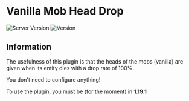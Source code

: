 # Vanilla Mob Head Drop

![Server Version](https://img.shields.io/badge/Server%20Version-1.19.1-important?style=for-the-badge&logo=appveyor) 
![Version](https://img.shields.io/badge/Version-1.0-informational?style=for-the-badge&logo=appveyor)

## Information

The usefulness of this plugin is that the heads of the mobs (vanilla) are given 
when its entity dies with a drop rate of 100%.

You don't need to configure anything! 

To use the plugin, you must be (for the moment) in **1.19.1**

